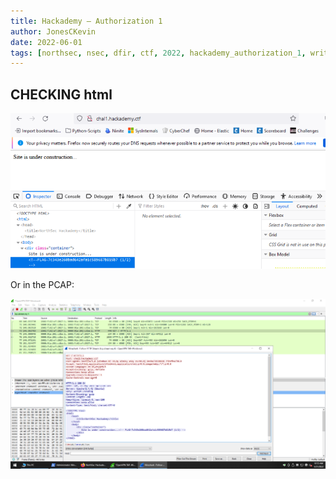 ```yaml
---
title: Hackademy – Authorization 1
author: JonesCKevin
date: 2022-06-01
tags: [northsec, nsec, dfir, ctf, 2022, hackademy_authorization_1, write_up, montreal, hackademy_authorization_1, hackademy]
---
```


## CHECKING html

![image](1.png)

Or in the PCAP:

![image](2.png)
